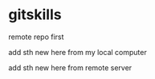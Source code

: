 # gitskills
remote repo first

add sth new here from my local computer

add sth new here from remote server
